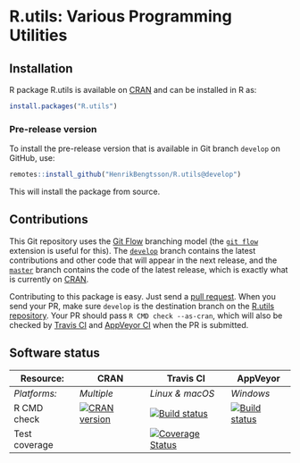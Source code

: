 # R.utils: Various Programming Utilities


## Installation
R package R.utils is available on [CRAN](https://cran.r-project.org/package=R.utils) and can be installed in R as:
```r
install.packages("R.utils")
```

### Pre-release version

To install the pre-release version that is available in Git branch `develop` on GitHub, use:
```r
remotes::install_github("HenrikBengtsson/R.utils@develop")
```
This will install the package from source.  



## Contributions

This Git repository uses the [Git Flow](http://nvie.com/posts/a-successful-git-branching-model/) branching model (the [`git flow`](https://github.com/petervanderdoes/gitflow-avh) extension is useful for this).  The [`develop`](https://github.com/HenrikBengtsson/R.utils/tree/develop) branch contains the latest contributions and other code that will appear in the next release, and the [`master`](https://github.com/HenrikBengtsson/R.utils) branch contains the code of the latest release, which is exactly what is currently on [CRAN](https://cran.r-project.org/package=R.utils).

Contributing to this package is easy.  Just send a [pull request](https://help.github.com/articles/using-pull-requests/).  When you send your PR, make sure `develop` is the destination branch on the [R.utils repository](https://github.com/HenrikBengtsson/R.utils).  Your PR should pass `R CMD check --as-cran`, which will also be checked by <a href="https://travis-ci.org/HenrikBengtsson/R.utils">Travis CI</a> and <a href="https://ci.appveyor.com/project/HenrikBengtsson/r-utils">AppVeyor CI</a> when the PR is submitted.


## Software status

| Resource:     | CRAN        | Travis CI       | AppVeyor         |
| ------------- | ------------------- | --------------- | ---------------- |
| _Platforms:_  | _Multiple_          | _Linux & macOS_ | _Windows_        |
| R CMD check   | <a href="https://cran.r-project.org/web/checks/check_results_R.utils.html"><img border="0" src="http://www.r-pkg.org/badges/version/R.utils" alt="CRAN version"></a> | <a href="https://travis-ci.org/HenrikBengtsson/R.utils"><img src="https://travis-ci.org/HenrikBengtsson/R.utils.svg" alt="Build status"></a>   | <a href="https://ci.appveyor.com/project/HenrikBengtsson/r-utils"><img src="https://ci.appveyor.com/api/projects/status/github/HenrikBengtsson/R.utils?svg=true" alt="Build status"></a> |
| Test coverage |                     | <a href="https://codecov.io/gh/HenrikBengtsson/R.utils"><img src="https://codecov.io/gh/HenrikBengtsson/R.utils/branch/develop/graph/badge.svg" alt="Coverage Status"/></a>     |                  |

